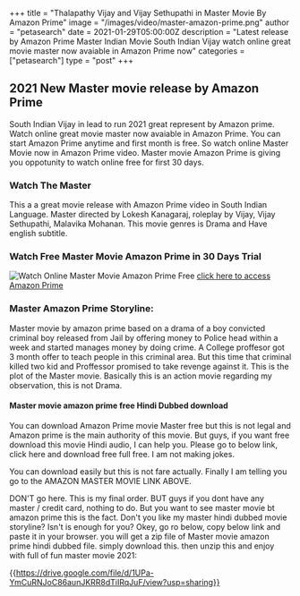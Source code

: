 +++
title = "Thalapathy Vijay and Vijay Sethupathi in Master Movie By Amazon Prime"
image = "/images/video/master-amazon-prime.png"
author = "petasearch"
date = 2021-01-29T05:00:00Z
description = "Latest release by Amazon Prime Master Indian Movie South Indian Vijay watch online great movie master now avaiable in Amazon Prime now"
categories = ["petasearch"]
type = "post"
+++

## 2021 New Master movie release by Amazon Prime 

South Indian Vijay in lead to run 2021 great represent by Amazon prime. Watch online great movie master now avaiable in Amazon Prime. You can start Amazon Prime anytime and first month is free. So watch online Master Movie now in Amazon Prime video. Master movie Amazon Prime is giving you oppotunity to watch online free for first 30 days. 

### Watch The Master

This a a great movie release with Amazon Prime video in South Indian Language. Master directed by Lokesh Kanagaraj, roleplay by Vijay, Vijay Sethupathi, Malavika Mohanan. This movie genres is Drama and Have english subtitle. 

### Watch Free Master Movie Amazon Prime in 30 Days Trial

![Watch Online Master Movie Amazon Prime Free](/images/video/master-amazon-prime.png)
[click here to access Amazon Prime](https://amzn.to/36IlVVR)


### Master Amazon Prime Storyline:

Master movie by amazon prime based on a drama of a boy convicted criminal boy released from Jail by offering money to Police head within a week and started manages money by doing crime. A College proffesor got 3 month offer to teach people in this criminal area. But this time that criminal killed two kid and Proffessor promised to take revenge against it. This is the plot of the Master movie. Basically this is an action movie regarding my observation, this is not Drama. 

#### Master movie amazon prime free Hindi Dubbed download

You can download Amazon Prime movie Master free but this is not legal and Amazon prime is the main authority of this movie. But guys, if you want free download this movie Hindi audio, I can help you. Please go to below link, click here and download free full free. I am not making jokes. 

You can download easily but this is not fare actually. Finally I am telling you go to the AMAZON MASTER MOVIE LINK ABOVE.

DON'T go here. This is my final order. BUT guys if you dont have any master / credit card, nothing to do. But you want to see master movie bt amazon prime this is the fact. Don't you like my master hindi dubbed movie storyline? Isn't is enough for you? Okey, go ro below, copy below link and paste it in your browser. you will get a zip file of Master movie amazon prime hindi dubbed file. simply download this. then unzip this and enjoy with full of fun master movie 2021:

{{https://drive.google.com/file/d/1UPa-YmCuRNJoC86aunJKRR8dTiIRqJuF/view?usp=sharing}}
